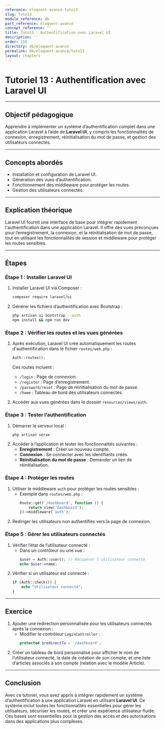 ```yaml
---
reference: eloquent-avancé-tuto13
slug: tuto13
module_reference: db
part_reference: eloquent-avancé
concept_reference: ''
title: Tuto13 - Authentification avec Laravel UI
description: ''
order: 156
directory: db/eloquent-avancé
permalink: db/eloquent-avancé/tuto13
layout: chapters
---
```

# **Tutoriel 13 : Authentification avec Laravel UI**

---

## **Objectif pédagogique**  
Apprendre à implémenter un système d’authentification complet dans une application Laravel à l’aide de **Laravel UI**, y compris les fonctionnalités de connexion, enregistrement, réinitialisation du mot de passe, et gestion des utilisateurs connectés.

---

## **Concepts abordés**  
- Installation et configuration de Laravel UI.  
- Génération des vues d’authentification.  
- Fonctionnement des middleware pour protéger les routes.  
- Gestion des utilisateurs connectés.  

---

## **Explication théorique**  
Laravel UI fournit une interface de base pour intégrer rapidement l'authentification dans une application Laravel. Il offre des vues préconçues pour l’enregistrement, la connexion, et la réinitialisation de mot de passe, tout en utilisant les fonctionnalités de session et middleware pour protéger les routes sensibles.

---

## **Étapes**

### **Étape 1 : Installer Laravel UI**
1. Installer Laravel UI via Composer :
   ```bash
   composer require laravel/ui
   ```
2. Générer les fichiers d’authentification avec Bootstrap :
   ```bash
   php artisan ui bootstrap --auth
   npm install && npm run dev
   ```

### **Étape 2 : Vérifier les routes et les vues générées**
1. Après exécution, Laravel UI crée automatiquement les routes d'authentification dans le fichier `routes/web.php` :
   ```php
   Auth::routes();
   ```
   Ces routes incluent :  
   - `/login` : Page de connexion.  
   - `/register` : Page d’enregistrement.  
   - `/password/reset` : Page de réinitialisation du mot de passe.  
   - `/home` : Tableau de bord des utilisateurs connectés.

2. Accéder aux vues générées dans le dossier `resources/views/auth`.

### **Étape 3 : Tester l’authentification**
1. Démarrer le serveur local :
   ```bash
   php artisan serve
   ```
2. Accéder à l’application et tester les fonctionnalités suivantes :
   - **Enregistrement** : Créer un nouveau compte.  
   - **Connexion** : Se connecter avec les identifiants créés.  
   - **Réinitialisation du mot de passe** : Demander un lien de réinitialisation.  

### **Étape 4 : Protéger les routes**
1. Utiliser le middleware `auth` pour protéger les routes sensibles :
   - Exemple dans `routes/web.php` :
     ```php
     Route::get('/dashboard', function () {
         return view('dashboard');
     })->middleware('auth');
     ```
2. Rediriger les utilisateurs non authentifiés vers la page de connexion.

### **Étape 5 : Gérer les utilisateurs connectés**
1. Vérifier l’état de l’utilisateur connecté :
   - Dans un contrôleur ou une vue :
     ```php
     $user = Auth::user(); // Récupérer l'utilisateur connecté
     echo $user->name;
     ```
2. Vérifier si un utilisateur est connecté :
   ```php
   if (Auth::check()) {
       echo "Utilisateur connecté";
   }
   ```

---

## **Exercice**
1. Ajouter une redirection personnalisée pour les utilisateurs connectés après la connexion :
   - Modifier le contrôleur `LoginController` :
     ```php
     protected $redirectTo = '/dashboard';
     ```
2. Créer un tableau de bord personnalisé pour afficher le nom de l’utilisateur connecté, la date de création de son compte, et une liste d’articles associés à son compte (relation avec le modèle Article).  

---

## **Conclusion**  
Avec ce tutoriel, vous avez appris à intégrer rapidement un système d’authentification à une application Laravel en utilisant **Laravel UI**. Ce système inclut toutes les fonctionnalités essentielles pour gérer les utilisateurs, sécuriser les routes, et créer une expérience utilisateur fluide. Ces bases sont essentielles pour la gestion des accès et des autorisations dans des applications plus complexes.
